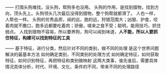 ——
打围头狗难找，没头狗，帮狗多也没用。
头狗的作用，是找到猎物，找到方向，顶头先上。头狗领头几次最后没得到猎物，整个狗帮就都滑了。
人也一样，人帮也一样。
头狗的优秀品质，闻的远，跑的远，狩猎范围大；凶狠、护食，咬着肉就不撒口，跑多远都要吃着肉；骄傲，嗟来之食不受；聪明，能用技巧，抓住弱点。
人找到猎物不容易，所以要养狗，狗可以闻到味道，**人不能，所以人要抓住特征，构建可以找到特征的工具**

——
基于特征，进行分类，然后针对不同的类别，做不同的处理
是这个世界问题解决的最基本方法
如何确定类别，不同类别的处理方式
如何确定特征，如何获取特征，如何识别特征，再把特征和类别做映射
这两大类事，谁先谁后，需要具体情况具体分析，时代、环境、文化、条件的不同，带来不同的处理路径

